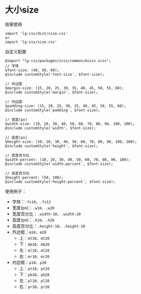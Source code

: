 # 大小size

按需使用

```按需使用
import 'lg-css/dist/size.css'
or
import 'lg-css/size.css'
```

自定义配置

```自定义配置
@import "lg-css/packages/scss/common/mixin.scss";
// 字体
$font-size: (40, 50, 60);
@include customStyle('font-size', $font-size);

// 外边距
$margin-size: (15, 20, 25, 30, 35, 40, 45, 50, 55, 60);
@include customStyle('margin', $font-size);

// 内边距
$padding-size: (15, 20, 25, 30, 35, 40, 45, 50, 55, 60);
@include customStyle('padding', $font-size);

// 宽度(px)
$width-size: (10, 20, 30, 40, 50, 60, 70, 80, 90, 100, 200);
@include customStyle('width', $font-size);

// 高度(px)
$height-size: (10, 20, 30, 40, 50, 60, 70, 80, 90, 100, 200);
@include customStyle('height', $font-size);

// 宽度百分比
$width-percent: (10, 20, 30, 40, 50, 60, 70, 80, 90, 100);
@include customStyle('width-percent', $font-size);

// 高度百分比
$height-percent: (50, 100);
@include customStyle('height-percent', $font-size);
```

使用例子：

* 字体：`.fs10`、`.fs12`
* 宽度(px)：`.w10`、`.w20`
* 宽度百分比：`.width-10`、`.width-20`
* 高度(px)：`.h10`、`.h20`
* 高度百分比：`.height-10`、`.height-20`
* 外边框：`m10`、`m20`
    - 上：`mt10`、`mt20`
    - 下：`mb10`、`mb20`
    - 左：`ml10`、`ml20`
    - 右：`mr10`、`mr20`
* 内边框：`p10`、`p20`
    - 上：`pt10`、`pt20`
    - 下：`pb10`、`pb20`
    - 左：`pl10`、`pl20`
    - 右：`pr10`、`pr20`
